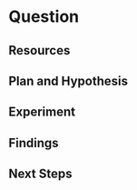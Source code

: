 # Question
<!-- What am I figuring out? -->

## Resources
<!-- Where can I find relevant information? -->

## Plan and Hypothesis
<!-- What do I want to do? -->
<!-- What do I think is going to happen? -->

## Experiment
<!-- What did I do? -->
<!-- How do you run the code? -->

## Findings
<!-- What did I learn? -->

## Next Steps
<!-- Are there follow-up questions? -->
<!-- Can I create a concrete ticket/issue from this? -->
